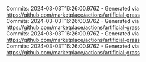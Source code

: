 Commits: 2024-03-03T16:26:00.976Z - Generated via https://github.com/marketplace/actions/artificial-grass
<br>
Commits: 2024-03-03T16:26:00.976Z - Generated via https://github.com/marketplace/actions/artificial-grass
<br>
Commits: 2024-03-03T16:26:00.976Z - Generated via https://github.com/marketplace/actions/artificial-grass
<br>
Commits: 2024-03-03T16:26:00.976Z - Generated via https://github.com/marketplace/actions/artificial-grass
<br>
